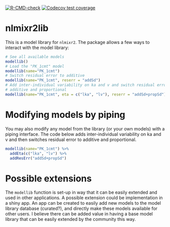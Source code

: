 <!-- badges: start -->
[![R-CMD-check](https://github.com/nlmixr2/nlmixr2lib/actions/workflows/R-CMD-check.yaml/badge.svg)](https://github.com/nlmixr2/nlmixr2lib/actions/workflows/R-CMD-check.yaml)
[![Codecov test coverage](https://codecov.io/gh/nlmixr2/nlmixr2lib/branch/main/graph/badge.svg)](https://app.codecov.io/gh/nlmixr2/nlmixr2lib?branch=main)
<!-- badges: end -->

# nlmixr2lib

This is a model library for `nlmixr2`.  The package allows a few ways to interact with the model library:


```r
# See all available models
modellib()
# Load the "PK_1cmt" model
modellib(name="PK_1cmt")
# Switch residual error to additive
modellib(name="PK_1cmt", reserr = "addSd")
# Add inter-individual variability on ka and v and switch residual error to
# additive and proportional
modellib(name="PK_1cmt", eta = c("lka", "lv"), reserr = "addSd+propSd")
```

# Modifying models by piping

You may also modify any model from the library (or your own models) with a
piping interface.  The code below adds inter-individual variability on ka and v
and then switches residual error to additive and proportional.

```r
modellib(name="PK_1cmt") %>%
  addEta(c("lka", "lv") %>%
  addResErr("addSd+propSd")
```

# Possible extensions

The `modellib` function is set-up in way that it can be easily
extended and used in other applications.  A possible extension could
be implementation in a shiny app. An app can be created to easily add
new models to the model library database (curated?), and directly make
these models available for other users.  I believe there can be added
value in having a base model library that can be easily extended by
the community this way.
